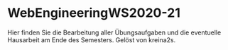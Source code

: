 # WebEngineeringWS2020-21

Hier finden Sie die Bearbeitung aller Übungsaufgaben und die eventuelle Hausarbeit am Ende des Semesters.
Gelöst von kreina2s.
